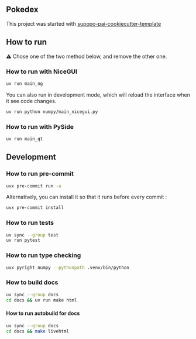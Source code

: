 ## Pokedex

This project was started with [supopo-pai-cookiecutter-template](https://github.com/ClementPinard/supop-pai-cookiecuttter-template/tree/main)

## How to run

⚠️ Chose one of the two method below, and remove the other one.

### How to run with NiceGUI

```bash
uv run main_ng
```

You can also run in development mode, which will reload the interface when it see code
changes.

```bash
uv run python numpy/main_nicegui.py
```

### How to run with PySide

```bash
uv run main_qt
```

## Development

### How to run pre-commit

```bash
uvx pre-commit run -a
```

Alternatively, you can install it so that it runs before every commit :

```bash
uvx pre-commit install
```

### How to run tests

```bash
uv sync --group test
uv run pytest
```

### How to run type checking

```bash
uvx pyright numpy --pythonpath .venv/bin/python
```

### How to build docs

```bash
uv sync --group docs
cd docs && uv run make html
```

#### How to run autobuild for docs

```bash
uv sync --group docs
cd docs && make livehtml
